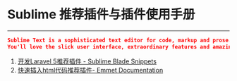 # Sublime 推荐插件与插件使用手册

---

```json
Sublime Text is a sophisticated text editor for code, markup and prose.
You'll love the slick user interface, extraordinary features and amazing performance
```

1. [开发Laravel 5推荐插件 - Sublime Blade Snippets](https://packagecontrol.io/packages/Blade%20Snippets)
2. [快速插入html代码推荐插件- Emmet Documentation](http://docs.emmet.io/cheat-sheet/)
